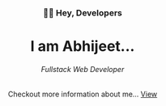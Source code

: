 <h3 align="center">👋👋 Hey, Developers</h3>

<h1 align="center">I am Abhijeet...</h1>
<h6 align="center">Fullstack Web Developer</h6>


<p align="center">Checkout more information about me... <a target="_blank" href="https://abhijeet-kumar-7080-portfolio.netlify.app">View</a></p>
